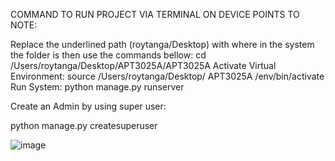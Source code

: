 COMMAND TO RUN PROJECT VIA TERMINAL ON DEVICE
POINTS TO NOTE:

Replace the underlined path (roytanga/Desktop) with where in the system the folder is then use the commands bellow: 
cd /Users/roytanga/Desktop/APT3025A/APT3025A
 Activate Virtual Environment: 
source /Users/roytanga/Desktop/ APT3025A /env/bin/activate
Run System:
python manage.py runserver

Create an Admin by using super user:

python manage.py createsuperuser  

![image](https://github.com/user-attachments/assets/54addd0e-68c4-4bc1-b29e-e3fb34ac368a)
